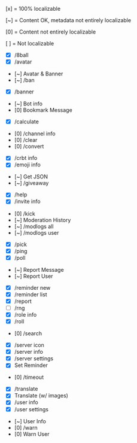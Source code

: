 [x] = 100% localizable

[~] = Content OK, metadata not entirely localizable

[0] = Content not entirely localizable

[ ] = Not localizable

- [x] /8ball
- [x] /avatar
- [~] Avatar & Banner
- [~] /ban
- [x] /banner
- [~] Bot info
- [0] Bookmark Message
- [x] /calculate
- [0] /channel info
- [0] /clear
- [0] /convert
- [x] /crbt info
- [x] /emoji info
- [~] Get JSON
- [~] /giveaway
- [x] /help
- [x] /invite info
- [0] /kick
- [~] Moderation History
- [~] /modlogs all
- [~] /modlogs user
- [x] /pick
- [x] /ping
- [x] /poll
- [~] Report Message
- [~] Report User
- [x] /reminder new
- [x] /reminder list
- [x] /report
- [ ] /rng
- [x] /role info
- [x] /roll
- [0] /search
- [x] /server icon
- [x] /server info
- [x] /server settings
- [x] Set Reminder
- [0] /timeout
- [x] /translate
- [x] Translate (w/ images)
- [x] /user info
- [x] /user settings
- [~] User Info
- [0] /warn
- [0] Warn User
